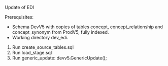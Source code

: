 Update of EDI

Prerequisites:
- Schema DevV5 with copies of tables concept, concept_relationship and concept_synonym from ProdV5, fully indexed.
- Working directory dev_edi.

1. Run create_source_tables.sql
3. Run load_stage.sql
4. Run generic_update: devv5.GenericUpdate();